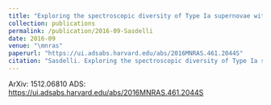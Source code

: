```yaml
---
title: "Exploring the spectroscopic diversity of Type Ia supernovae with DRACULA: a machine learning approach"
collection: publications
permalink: /publication/2016-09-Sasdelli
date: 2016-09
venue: "\mnras"
paperurl: "https://ui.adsabs.harvard.edu/abs/2016MNRAS.461.2044S"
citation: "Sasdelli. Exploring the spectroscopic diversity of Type Ia supernovae with DRACULA: a machine learning approach. Monthly Notices of the Royal Astronomical Society, 461:, Sep 2016"
---
```


ArXiv: 1512.06810
ADS: https://ui.adsabs.harvard.edu/abs/2016MNRAS.461.2044S
